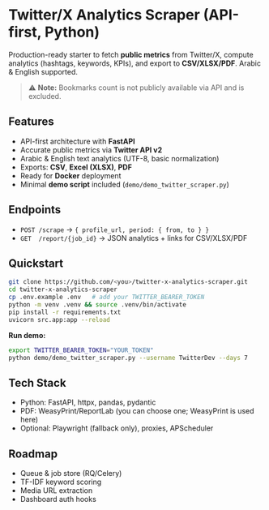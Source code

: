 # Twitter/X Analytics Scraper (API-first, Python)

Production-ready starter to fetch **public metrics** from Twitter/X, compute analytics (hashtags, keywords, KPIs), and export to **CSV/XLSX/PDF**. Arabic & English supported.

> ⚠️ **Note:** Bookmarks count is not publicly available via API and is excluded.

## Features
- API-first architecture with **FastAPI**
- Accurate public metrics via **Twitter API v2**
- Arabic & English text analytics (UTF-8, basic normalization)
- Exports: **CSV**, **Excel (XLSX)**, **PDF**
- Ready for **Docker** deployment
- Minimal **demo script** included (`demo/demo_twitter_scraper.py`)

## Endpoints
- `POST /scrape` → `{ profile_url, period: { from, to } }`
- `GET  /report/{job_id}` → JSON analytics + links for CSV/XLSX/PDF

## Quickstart

```bash
git clone https://github.com/<you>/twitter-x-analytics-scraper.git
cd twitter-x-analytics-scraper
cp .env.example .env   # add your TWITTER_BEARER_TOKEN
python -m venv .venv && source .venv/bin/activate
pip install -r requirements.txt
uvicorn src.app:app --reload
```

**Run demo:**
```bash
export TWITTER_BEARER_TOKEN="YOUR_TOKEN"
python demo/demo_twitter_scraper.py --username TwitterDev --days 7
```

## Tech Stack
- Python: FastAPI, httpx, pandas, pydantic
- PDF: WeasyPrint/ReportLab (you can choose one; WeasyPrint is used here)
- Optional: Playwright (fallback only), proxies, APScheduler

## Roadmap
- Queue & job store (RQ/Celery)
- TF-IDF keyword scoring
- Media URL extraction
- Dashboard auth hooks
